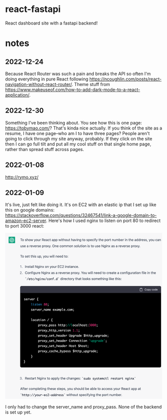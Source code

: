 # react-fastapi
React dashboard site with a fastapi backend!

# notes
## 2022-12-24
Because React Router was such a pain and breaks the API so often I'm doing everything in pure React following https://ncoughlin.com/posts/react-navigation-without-react-router/. Theme stuff from https://www.makeuseof.com/how-to-add-dark-mode-to-a-react-application/.

## 2022-12-30
Something I've been thinking about. You see how this is one page: https://tobymao.com/? That's kinda nice actually. If you think of the site as a resume, I have one page–who am I to have three pages? People aren't going to click through my site anyway, probably. If they click on the site then I can go full tilt and put all my cool stuff on that single home page, rather than spread stuff across pages.

## 2022-01-08
http://rymo.xyz/

## 2022-01-09
It's live, just felt like doing it. It's on EC2 with an elastic ip that I set up like this on google domains: https://stackoverflow.com/questions/32467541/link-a-google-domain-to-amazon-ec2-server. Here's how I used nginx to listen on port 80 to redirect to port 3000 react:

![](nginx.png)

I only had to change the server_name and proxy_pass. None of the backend is set up yet.
